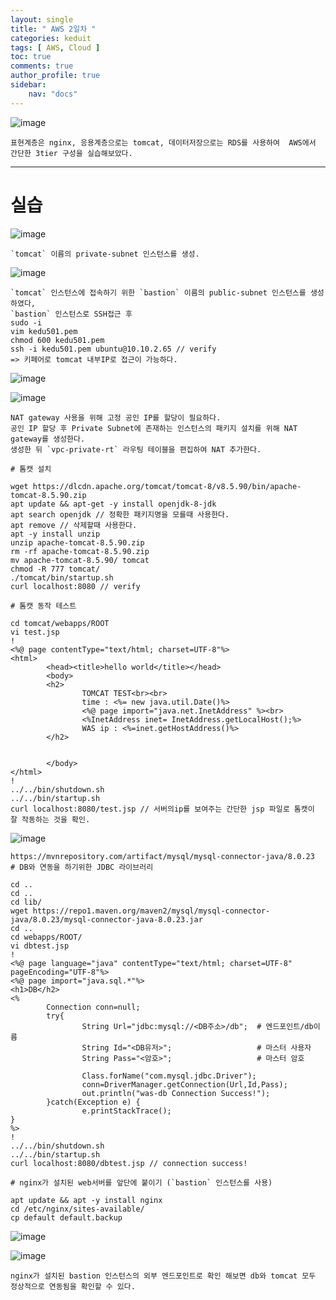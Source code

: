 ```yaml
---
layout: single
title: " AWS 2일차 "
categories: keduit
tags: [ AWS, Cloud ]
toc: true 
comments: true
author_profile: true
sidebar:
    nav: "docs"
---
```



![image](https://github.com/chaelynkang/chaelynkang.github.io/assets/128279031/52ded849-442b-4da0-a511-780d8161369f)

```
표현계층은 nginx, 응용계층으로는 tomcat, 데이터저장으로는 RDS를 사용하여  AWS에서 간단한 3tier 구성을 실습해보았다.
```

---
# 실습

![image](https://github.com/chaelynkang/chaelynkang.github.io/assets/128279031/83f0fd92-fbf8-49c0-9d0b-7c0813042771)

```
`tomcat` 이름의 private-subnet 인스턴스를 생성.
```

![image](https://github.com/chaelynkang/chaelynkang.github.io/assets/128279031/673cfcfa-b39b-43c9-ad1c-35fa903072a9)

```
`tomcat` 인스턴스에 접속하기 위한 `bastion` 이름의 public-subnet 인스턴스를 생성하였다,
`bastion` 인스턴스로 SSH접근 후
sudo -i
vim kedu501.pem 
chmod 600 kedu501.pem
ssh -i kedu501.pem ubuntu@10.10.2.65 // verify
=> 키페어로 tomcat 내부IP로 접근이 가능하다.
```

![image](https://github.com/chaelynkang/chaelynkang.github.io/assets/128279031/04992391-535b-47a2-91b5-616cc89ce92e)

![image](https://github.com/chaelynkang/chaelynkang.github.io/assets/128279031/74324c99-2175-4fb4-b5b2-4bf72c8e2133)
```
NAT gateway 사용을 위해 고정 공인 IP를 할당이 필요하다.
공인 IP 할당 후 Private Subnet에 존재하는 인스턴스의 패키지 설치를 위해 NAT gateway를 생성한다.
생성한 뒤 `vpc-private-rt` 라우팅 테이블을 편집하여 NAT 추가한다.
```

```
# 톰캣 설치

wget https://dlcdn.apache.org/tomcat/tomcat-8/v8.5.90/bin/apache-tomcat-8.5.90.zip
apt update && apt-get -y install openjdk-8-jdk
apt search openjdk // 정확한 패키지명을 모를때 사용한다.
apt remove // 삭제할때 사용한다.
apt -y install unzip
unzip apache-tomcat-8.5.90.zip
rm -rf apache-tomcat-8.5.90.zip
mv apache-tomcat-8.5.90/ tomcat
chmod -R 777 tomcat/
./tomcat/bin/startup.sh
curl localhost:8080 // verify
```

```
# 톰캣 동작 테스트

cd tomcat/webapps/ROOT
vi test.jsp
!
<%@ page contentType="text/html; charset=UTF-8"%>
<html>
    	<head><title>hello world</title></head>
    	<body>
    	<h2>
            	TOMCAT TEST<br><br>
            	time : <%= new java.util.Date()%>
            	<%@ page import="java.net.InetAddress" %><br>
            	<%InetAddress inet= InetAddress.getLocalHost();%>
            	WAS ip : <%=inet.getHostAddress()%>
    	</h2>
 
 
    	</body>
</html>
!
../../bin/shutdown.sh
../../bin/startup.sh
curl localhost:8080/test.jsp // 서버의ip를 보여주는 간단한 jsp 파일로 톰캣이 잘 작동하는 것을 확인.
```

![image](https://github.com/chaelynkang/chaelynkang.github.io/assets/128279031/f07a26cc-8e7d-4a18-b523-2c1c10a56731)

```
https://mvnrepository.com/artifact/mysql/mysql-connector-java/8.0.23
# DB와 연동을 하기위한 JDBC 라이브러리

cd ..
cd ..
cd lib/
wget https://repo1.maven.org/maven2/mysql/mysql-connector-java/8.0.23/mysql-connector-java-8.0.23.jar
cd ..
cd webapps/ROOT/
vi dbtest.jsp
!
<%@ page language="java" contentType="text/html; charset=UTF-8" pageEncoding="UTF-8"%>
<%@ page import="java.sql.*"%>
<h1>DB</h2>
<%
    	Connection conn=null;
    	try{
            	String Url="jdbc:mysql://<DB주소>/db";  # 엔드포인트/db이름
            	String Id="<DB유저>";                   # 마스터 사용자
            	String Pass="<암호>";                   # 마스터 암호
 
                Class.forName("com.mysql.jdbc.Driver");
                conn=DriverManager.getConnection(Url,Id,Pass);
            	out.println("was-db Connection Success!");
    	}catch(Exception e) {
            	e.printStackTrace();
}
%>
!
../../bin/shutdown.sh
../../bin/startup.sh
curl localhost:8080/dbtest.jsp // connection success!
```

```
# nginx가 설치된 web서버를 앞단에 붙이기 (`bastion` 인스턴스를 사용)

apt update && apt -y install nginx
cd /etc/nginx/sites-available/
cp default default.backup
```
![image](https://github.com/chaelynkang/chaelynkang.github.io/assets/128279031/107d9644-5932-4949-a427-e74f8aee551a)

![image](https://github.com/chaelynkang/chaelynkang.github.io/assets/128279031/12525ac1-9add-4d6a-9fa9-3530a9fd7361)


```
nginx가 설치된 bastion 인스턴스의 외부 엔드포인트로 확인 해보면 db와 tomcat 모두 정상적으로 연동됨을 확인할 수 있다.
```